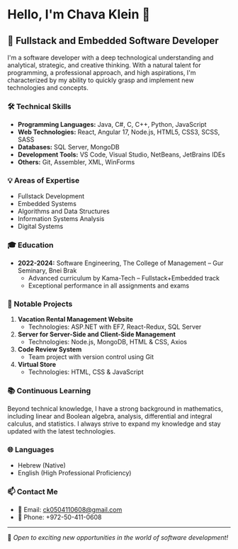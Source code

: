 # Hello, I'm Chava Klein 👋

## 🚀 Fullstack and Embedded Software Developer

I'm a software developer with a deep technological understanding and analytical, strategic, and creative thinking. With a natural talent for programming, a professional approach, and high aspirations, I'm characterized by my ability to quickly grasp and implement new technologies and concepts.

### 🛠 Technical Skills

- **Programming Languages:** Java, C#, C, C++, Python, JavaScript
- **Web Technologies:** React, Angular 17, Node.js, HTML5, CSS3, SCSS, SASS
- **Databases:** SQL Server, MongoDB
- **Development Tools:** VS Code, Visual Studio, NetBeans, JetBrains IDEs
- **Others:** Git, Assembler, XML, WinForms

### 💡 Areas of Expertise

- Fullstack Development
- Embedded Systems
- Algorithms and Data Structures
- Information Systems Analysis
- Digital Systems

### 🎓 Education

- **2022-2024:** Software Engineering, The College of Management – Gur Seminary, Bnei Brak
  - Advanced curriculum by Kama-Tech – Fullstack+Embedded track
  - Exceptional performance in all assignments and exams

### 🌟 Notable Projects

1. **Vacation Rental Management Website**
   - Technologies: ASP.NET with EF7, React-Redux, SQL Server
2. **Server for Server-Side and Client-Side Management**
   - Technologies: Node.js, MongoDB, HTML & CSS, Axios
3. **Code Review System**
   - Team project with version control using Git
4. **Virtual Store**
   - Technologies: HTML, CSS & JavaScript

### 📚 Continuous Learning

Beyond technical knowledge, I have a strong background in mathematics, including linear and Boolean algebra, analysis, differential and integral calculus, and statistics. I always strive to expand my knowledge and stay updated with the latest technologies.

### 🌐 Languages

- Hebrew (Native)
- English (High Professional Proficiency)

### 📫 Contact Me

- 📧 Email: [ck0504110608@gmail.com](mailto:ck0504110608@gmail.com)
- 📱 Phone: +972-50-411-0608

---

💼 *Open to exciting new opportunities in the world of software development!*

